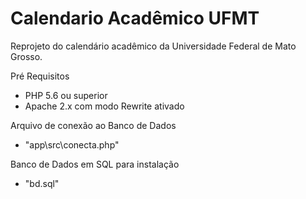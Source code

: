 # Calendario Acadêmico UFMT

Reprojeto do calendário acadêmico da Universidade Federal de Mato Grosso.

Pré Requisitos
- PHP 5.6 ou superior
- Apache 2.x com modo Rewrite ativado

Arquivo de conexão ao Banco de Dados
- "app\src\conecta.php"

Banco de Dados em SQL para instalação
- "bd.sql"
